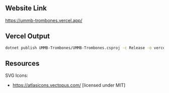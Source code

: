 ## Website Link
[https://ummb-trombones.vercel.app/
](https://ummb-trombones.vercel.app/)

## Vercel Output
```bash
dotnet publish UMMB-Trombones/UMMB-Trombones.csproj -c Release -o vercel-output
```

## Resources
SVG Icons:
- https://atlasicons.vectopus.com/ [licensed under MIT]